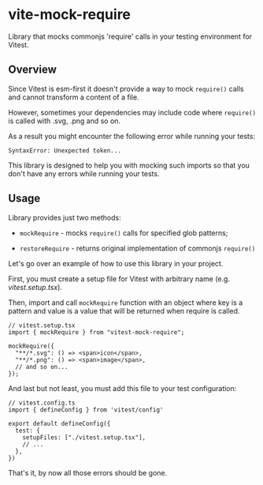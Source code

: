 # vite-mock-require

Library that mocks commonjs 'require' calls in your testing environment for Vitest.

## Overview

Since Vitest is esm-first it doesn't provide a way to mock `require()` calls and cannot transform a content of a file.

However, sometimes your dependencies may include code where `require()` is called with .svg, .png and so on.

As a result you might encounter the following error while running your tests: 

`SyntaxError: Unexpected token...`

This library is designed to help you with mocking such imports so that you don't have any errors while running your tests.

## Usage

Library provides just two methods:

- `mockRequire` - mocks `require()` calls for specified glob patterns;

- `restoreRequire` - returns original implementation of commonjs `require()`

Let's go over an example of how to use this library in your project.

First, you must create a setup file for Vitest with arbitrary name (e.g. *vitest.setup.tsx*).

Then, import and call `mockRequire` function with an object where key is a pattern and value is a value that will be returned when require is called.

```tsx
// vitest.setup.tsx
import { mockRequire } from "vitest-mock-require";

mockRequire({
  "**/*.svg": () => <span>icon</span>,
  "**/*.png": () => <span>image</span>,
  // and so on...
});
```

And last but not least, you must add this file to your test configuration:

```tsx
// vitest.config.ts
import { defineConfig } from 'vitest/config'

export default defineConfig({
  test: {
    setupFiles: ["./vitest.setup.tsx"],
    // ...
  },
})
```

That's it, by now all those errors should be gone.